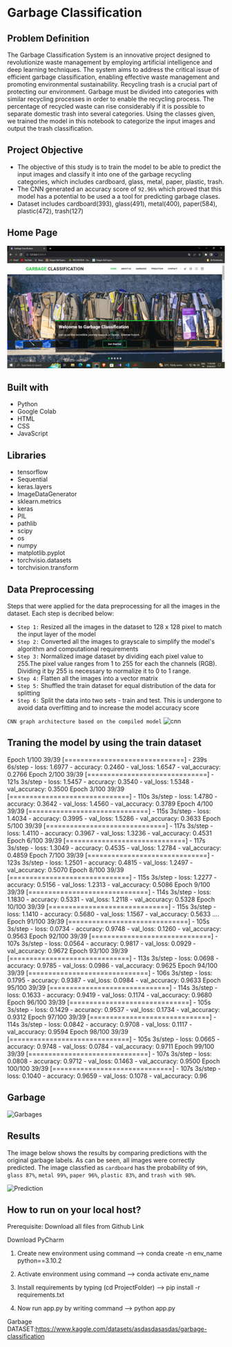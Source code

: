 # Garbage Classification

## Problem Definition
The Garbage Classification System is an innovative project designed to revolutionize waste management by employing artificial intelligence and deep learning techniques. The system aims to address the critical issue of efficient garbage classification, enabling effective waste management and promoting environmental sustainability. Recycling trash is a crucial part of protecting our environment. Garbage must be divided into categories with similar recycling processes in order to enable the recycling process. The percentage of recycled waste can rise considerably if it is possible to separate domestic trash into several categories. Using the classes given, we trained the model in this notebook to categorize the input images and output the trash classification.

## Project Objective
* The objective of this study is to train the model to be able to predict the input images and classify it into one of the
garbage recycling categories, which includes cardboard, glass, metal, paper, plastic, trash.
* The CNN generated an accuracy score of ```92.96%``` which proved that this model has a potential to be used  a a tool for 
predicting garbage clases.
* Dataset includes cardboard(393), glass(491), metal(400), paper(584), plastic(472), trash(127)

## Home Page

![Home Page](preview/Home.png)

## Built with
* Python
* Google Colab
* HTML
* CSS
* JavaScript

## Libraries
* tensorflow
* Sequential
* keras.layers
* ImageDataGenerator
* sklearn.metrics
* keras
* PIL
* pathlib
* scipy
* os
* numpy
* matplotlib.pyplot
* torchvisio.datasets
* torchvision.transform

## Data Preprocessing
Steps that were applied for the data preprocessing for all the images in the dataset. 
Each step is decribed below:
* ```Step 1:``` Resized all the images in the dataset to 128 x 128 pixel to match the input layer of the model
* ```Step 2:``` Converted all the images to grayscale to simplify the model's algorithm and computational requirements
* ```Step 3:``` Normalized image dataset by dividing each pixel value to 255.The pixel value ranges from 1 to 255 for each the
channels (RGB). Dividing it by 255 is necessary to normalize it to 0 to 1 range.
* ```Step 4:``` Flatten all the images into a vector matrix
* ```Step 5:``` Shuffled the train dataset for equal distribution of the data for splitting
* ```Step 6:``` Split the data into two sets - train and test. This is undergone to avoid data overfitting and to increase the model accuracy score

```CNN graph architecture based on the compiled model```
![cnn](preview/CNN.png)

## Traning the model by using the train dataset
Epoch 1/100
39/39 [==============================] - 239s 6s/step - loss: 1.6977 - accuracy: 0.2460 - val_loss: 1.6547 - val_accuracy: 0.2766
Epoch 2/100
39/39 [==============================] - 121s 3s/step - loss: 1.5457 - accuracy: 0.3540 - val_loss: 1.5348 - val_accuracy: 0.3500
Epoch 3/100
39/39 [==============================] - 110s 3s/step - loss: 1.4780 - accuracy: 0.3642 - val_loss: 1.4560 - val_accuracy: 0.3789
Epoch 4/100
39/39 [==============================] - 115s 3s/step - loss: 1.4034 - accuracy: 0.3995 - val_loss: 1.5286 - val_accuracy: 0.3633
Epoch 5/100
39/39 [==============================] - 117s 3s/step - loss: 1.4110 - accuracy: 0.3967 - val_loss: 1.3236 - val_accuracy: 0.4531
Epoch 6/100
39/39 [==============================] - 117s 3s/step - loss: 1.3049 - accuracy: 0.4535 - val_loss: 1.2784 - val_accuracy: 0.4859
Epoch 7/100
39/39 [==============================] - 123s 3s/step - loss: 1.2501 - accuracy: 0.4815 - val_loss: 1.2497 - val_accuracy: 0.5070
Epoch 8/100
39/39 [==============================] - 115s 3s/step - loss: 1.2277 - accuracy: 0.5156 - val_loss: 1.2313 - val_accuracy: 0.5086
Epoch 9/100
39/39 [==============================] - 114s 3s/step - loss: 1.1830 - accuracy: 0.5331 - val_loss: 1.2118 - val_accuracy: 0.5328
Epoch 10/100
39/39 [==============================] - 115s 3s/step - loss: 1.1410 - accuracy: 0.5680 - val_loss: 1.1567 - val_accuracy: 0.5633
....
Epoch 91/100
39/39 [==============================] - 105s 3s/step - loss: 0.0734 - accuracy: 0.9748 - val_loss: 0.1260 - val_accuracy: 0.9563
Epoch 92/100
39/39 [==============================] - 107s 3s/step - loss: 0.0564 - accuracy: 0.9817 - val_loss: 0.0929 - val_accuracy: 0.9672
Epoch 93/100
39/39 [==============================] - 113s 3s/step - loss: 0.0698 - accuracy: 0.9785 - val_loss: 0.0986 - val_accuracy: 0.9625
Epoch 94/100
39/39 [==============================] - 106s 3s/step - loss: 0.1795 - accuracy: 0.9387 - val_loss: 0.0984 - val_accuracy: 0.9633
Epoch 95/100
39/39 [==============================] - 114s 3s/step - loss: 0.1633 - accuracy: 0.9419 - val_loss: 0.1174 - val_accuracy: 0.9680
Epoch 96/100
39/39 [==============================] - 105s 3s/step - loss: 0.1429 - accuracy: 0.9537 - val_loss: 0.1734 - val_accuracy: 0.9312
Epoch 97/100
39/39 [==============================] - 114s 3s/step - loss: 0.0842 - accuracy: 0.9708 - val_loss: 0.1117 - val_accuracy: 0.9594
Epoch 98/100
39/39 [==============================] - 105s 3s/step - loss: 0.0665 - accuracy: 0.9748 - val_loss: 0.0784 - val_accuracy: 0.9711
Epoch 99/100
39/39 [==============================] - 107s 3s/step - loss: 0.0808 - accuracy: 0.9712 - val_loss: 0.1463 - val_accuracy: 0.9500
Epoch 100/100
39/39 [==============================] - 107s 3s/step - loss: 0.1040 - accuracy: 0.9659 - val_loss: 0.1078 - val_accuracy: 0.96

## Garbage
![Garbages](preview/Garbages.png)

## Results
The image below shows the results by comparing predictions with the original garbage labels. As can be seen, all images were correctly predicted. The image classfied as ```cardboard``` has the probability of ```99%```, ```glass 87%```, ```metal 99%```, ```paper 96%```, ```plastic 83%```, and ```trash with 98%```.

![Prediction](preview/Prediction.png)

## How to run on your local host?

Prerequisite: Download all files from Github Link

Download PyCharm

1. Create new environment using command --> conda create -n env_name python==3.10.2
   
2. Activate environment using command --> conda activate env_name
   
3. Install requirements by typing (cd ProjectFolder) --> pip install -r requirements.txt
   
4. Now run app.py by writing command --> python app.py

Garbage DATASET:https://www.kaggle.com/datasets/asdasdasasdas/garbage-classification

